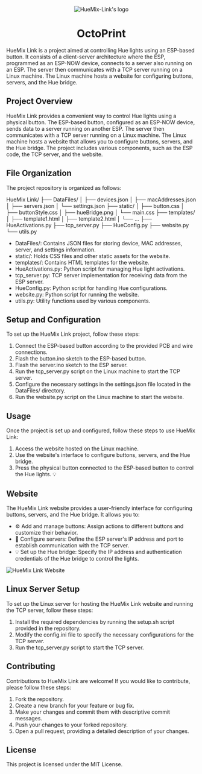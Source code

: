 <p align="center"><img src="" alt="HueMix-Link's logo"/></p>

<h1 align="center">OctoPrint</h1>

HueMix Link is a project aimed at controlling Hue lights using an ESP-based button. It consists of a client-server architecture where the ESP, programmed as an ESP-NOW device, connects to a server also running on an ESP. The server then communicates with a TCP server running on a Linux machine. The Linux machine hosts a website for configuring buttons, servers, and the Hue bridge.

## Project Overview

HueMix Link provides a convenient way to control Hue lights using a physical button. The ESP-based button, configured as an ESP-NOW device, sends data to a server running on another ESP. The server then communicates with a TCP server running on a Linux machine. The Linux machine hosts a website that allows you to configure buttons, servers, and the Hue bridge. The project includes various components, such as the ESP code, the TCP server, and the website.

## File Organization

The project repository is organized as follows:

HueMix Link/
├── DataFiles/
│   ├── devices.json
│   ├── macAddresses.json
│   ├── servers.json
│   └── settings.json
├── static/
│   ├── button.css
│   ├── buttonStyle.css
│   ├── hueBridge.png
│   └── main.css
├── templates/
│   ├── template1.html
│   ├── template2.html
│   └── ...
├── HueActivations.py
├── tcp_server.py
├── HueConfig.py
├── website.py
└── utils.py

- DataFiles/: Contains JSON files for storing device, MAC addresses, server, and settings information.
- static/: Holds CSS files and other static assets for the website.
- templates/: Contains HTML templates for the website.
- HueActivations.py: Python script for managing Hue light activations.
- tcp_server.py: TCP server implementation for receiving data from the ESP server.
- HueConfig.py: Python script for handling Hue configurations.
- website.py: Python script for running the website.
- utils.py: Utility functions used by various components.

## Setup and Configuration

To set up the HueMix Link project, follow these steps:

1. Connect the ESP-based button according to the provided PCB and wire connections.
2. Flash the button.ino sketch to the ESP-based button.
3. Flash the server.ino sketch to the ESP server.
4. Run the tcp_server.py script on the Linux machine to start the TCP server.
5. Configure the necessary settings in the settings.json file located in the DataFiles/ directory.
6. Run the website.py script on the Linux machine to start the website.

## Usage

Once the project is set up and configured, follow these steps to use HueMix Link:

1. Access the website hosted on the Linux machine.
2. Use the website's interface to configure buttons, servers, and the Hue bridge.
3. Press the physical button connected to the ESP-based button to control the Hue lights. :bulb:

## Website

The HueMix Link website provides a user-friendly interface for configuring buttons, servers, and the Hue bridge. It allows you to:

- :gear: Add and manage buttons: Assign actions to different buttons and customize their behavior.
- :satellite: Configure servers: Define the ESP server's IP address and port to establish communication with the TCP server.
- :bulb: Set up the Hue bridge: Specify the IP address and authentication credentials of the Hue bridge to control the lights.

![HueMix Link Website](website-screenshot.png)

## Linux Server Setup

To set up the Linux server for hosting the HueMix Link website and running the TCP server, follow these steps:

1. Install the required dependencies by running the setup.sh script provided in the repository.
2. Modify the config.ini file to specify the necessary configurations for the TCP server.
3. Run the tcp_server.py script to start the TCP server.

## Contributing

Contributions to HueMix Link are welcome! If you would like to contribute, please follow these steps:

1. Fork the repository.
2. Create a new branch for your feature or bug fix.
3. Make your changes and commit them with descriptive commit messages.
4. Push your changes to your forked repository.
5. Open a pull request, providing a detailed description of your changes.

## License

This project is licensed under the MIT License.
